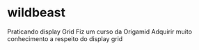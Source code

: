 # wildbeast
Praticando display Grid
Fiz um curso da Origamid 
Adquirir muito conhecimento a respeito do display grid
